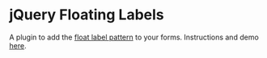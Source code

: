 jQuery Floating Labels
===============

A plugin to add the [float label pattern](http://bradfrostweb.com/blog/post/float-label-pattern) to your forms. Instructions and demo [here](quadrophone.github.io/floating-labels).
